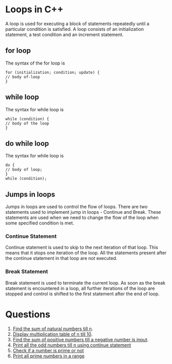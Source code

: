 # Loops in C++

A loop is used for executing a block of statements repeatedly until a particular
condition is satisfied. A loop consists of an initialization statement, a test
condition and an increment statement.

## for loop

The syntax of the for loop is

```
for (initialization; condition; update) {
// body of-loop
}
```

## while loop

The syntax for while loop is

```
while (condition) {
// body of the loop
}
```

## do while loop

The syntax for while loop is

```
do {
// body of loop;
}
while (condition);
```

## Jumps in loops

Jumps in loops are used to control the flow of loops. There are two statements
used to implement jump in loops - Continue and Break. These statements are
used when we need to change the flow of the loop when some specified
condition is met.

### Continue Statement

Continue statement is used to skip to the next iteration of that loop. This
means that it stops one iteration of the loop. All the statements present
after the continue statement in that loop are not executed.

### Break Statement

Break statement is used to terminate the current loop. As soon as the break
statement is encountered in a loop, all further iterations of the loop are
stopped and control is shifted to the first statement after the end of loop.

# Questions

1. [Find the sum of natural numbers till n](./forLoop.cpp).
2. [Display multiplication table of n till 10](./mulTable.cpp).
3. [Find the sum of positive numbers till a negative number is input](sumTillPositive.cpp).
4. [Print all the odd numbers till n using continue statement](oddTillN.cpp)
5. [Check if a number is prime or not](prime.cpp)
6. [Print all prime numbers in a range](primeInRange.cpp)
